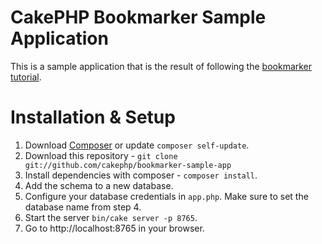 # CakePHP Bookmarker Sample Application

This is a sample application that is the result of following
the [bookmarker tutorial](http://book.cakephp.org/3.0/en/quickstart.html).

# Installation & Setup

1. Download [Composer](http://getcomposer.org/doc/00-intro.md) or update `composer self-update`.
2. Download this repository - `git clone git://github.com/cakephp/bookmarker-sample-app`
3. Install dependencies with composer - `composer install`.
4. Add the schema to a new database.
5. Configure your database credentials in ``app.php``. Make sure to set the database name from step 4.
6. Start the server `bin/cake server -p 8765`.
7. Go to http://localhost:8765 in your browser.
